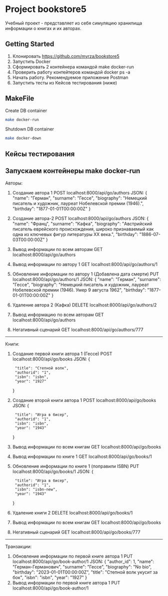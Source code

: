 # Project bookstore5

Учебный проект - представляет из себя симуляцию хранилища информации о книгах и их авторах. 

## Getting Started

1. Клонировать https://github.com/myrza/bookstore5
2. Запустить Docker
3. Сформировать 2 контейнера командой make docker-run
4. Проверить работу контейтеров командой docker ps -a
5. Начать работу. Рекомендуемое приложение Postman
6. Запустить тесты из Кейсов тестирования (ниже)

## MakeFile

Create DB container
```bash
make docker-run
```

Shutdown DB container
```bash
make docker-down
```


## Кейсы тестирования 
Запускаем контейнеры  make docker-run
-------------------------------------
Авторы:
1. Создание автора 1
    POST localhost:8000/api/go/authors
    JSON: 
    {
        "name": "Герман",
        "surname": "Гессе",
        "biography": "Немецкий писатель и художник, лауреат Нобелевской премии (1946).",
        "birthday": "1877-01-01T00:00:00Z"
    }
2. Создание автора-2 
    POST localhost:8000/api/go/authors
    JSON: 
    {
        "name": "Франц",
        "surname": "Кафка",
        "biography": "Австрийский писатель еврейского происхождения, широко признаваемый как одна из ключевых фигур литературы XX века.",
        "birthday": "1886-07-03T00:00:00Z"
    }
3. Вывод информации по всем авторам
    GET localhost:8000/api/go/authors

4. Вывод информации по автору 1
    GET localhost:8000/api/go/authors/1 

5. Обновление информации по автору 1 (Добавлена дата смерти)
    PUT localhost:8000/api/go/authors/1 
    JSON: 
    {
    "name": "Герман",
    "surname": "Гессе",
    "biography": "Немецкий писатель и художник, лауреат Нобелевской премии (1946). Умер  9 августа 1962",
    "birthday": "1877-01-01T00:00:00Z"
}
6. Удаление автора 2 (Кафка)
    DELETE localhost:8000/api/go/authors/2

7. Вывод информацию по всем авторам
    GET localhost:8000/api/go/authors

8. Негативный сценарий 
    GET localhost:8000/api/go/authors/777

-----------------------------------------
Книги:
1. Создание первой книги автора 1 (Гессе)
    POST localhost:8000/api/go/books
    JSON:
    {

        "title": "Степной волк",
        "authorid": "1",
        "isbn": "isbn",
        "year": "1927"
    }
2. Создание второй книги автора 1
    POST localhost:8000/api/go/books
    JSON: 
     {

        "title": "Игра в бисер",
        "authorid": "1",
        "isbn": "isbn",
        "year": "1943"
    }
3. Вывод информации по всем книгам
    GET localhost:8000/api/go/books

4. Вывод информации по книге 1
    GET localhost:8000/api/go/books/1

5. Обновление информации по книге 1 (поправили ISBN)
    PUT localhost:8000/api/go/books/1
    JSON:
     {

        "title": "Игра в бисер",
        "authorid": "1",
        "isbn": "isbn-new",
        "year": "1943"
    }
6. Удаление книги 2 
    DELETE localhost:8000/api/go/books/1

7. Вывод информации по всем книгам
    GET localhost:8000/api/go/books

8. Негативный сценарий 
    GET localhost:8000/api/go/books/777
------------------------------------------
Транзакции:
1. Обновление информации по первой книге автора 1
    PUT localhost:8000/api/go/book-author/1
    JSON: 
    {
    "author_id": 1,
    "name": "Герман-Германович",
    "surname": "Гессе",
    "biography": "No bio",
    "birthday": "2023-01-01T00:00:00Z",
    "title": "Степной волк укусит за бок",
    "isbn": "isbn",
    "year": "1927"
}
2. Вывод информации по первой книге автора 1
    PUT localhost:8000/api/go/book-author/1

